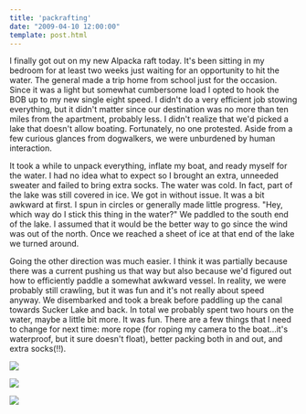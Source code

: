 ```yaml
---
title: 'packrafting'
date: "2009-04-10 12:00:00"
template: post.html
---
```


I finally got out on my new Alpacka raft today. It's been sitting in my bedroom for at least two weeks just waiting for an opportunity to hit the water. The general made a trip home from school just for the occasion. Since it was a light but somewhat cumbersome load I opted to hook the BOB up to my new single eight speed. I didn't do a very efficient job stowing everything, but it didn't matter since our destination was no more than ten miles from the apartment, probably less. I didn't realize that we'd picked a lake that doesn't allow boating. Fortunately, no one protested. Aside from a few curious glances from dogwalkers, we were unburdened by human interaction.

It took a while to unpack everything, inflate my boat, and ready myself for the water. I had no idea what to expect so I brought an extra, unneeded sweater and failed to bring extra socks. The water was cold. In fact, part of the lake was still covered in ice. We got in without issue. It was a bit awkward at first. I spun in circles or generally made little progress. "Hey, which way do I stick this thing in the water?" We paddled to the south end of the lake. I assumed that it would be the better way to go since the wind was out of the north. Once we reached a sheet of ice at that end of the lake we turned around.

Going the other direction was much easier. I think it was partially because there was a current pushing us that way but also because we'd figured out how to efficiently paddle a somewhat awkward vessel. In reality, we were probably still crawling, but it was fun and it's not really about speed anyway. We disembarked and took a break before paddling up the canal towards Sucker Lake and back. In total we probably spent two hours on the water, maybe a little bit more. It was fun. There are a few things that I need to change for next time: more rope (for roping my camera to the boat...it's waterproof, but it sure doesn't float), better packing both in and out, and extra socks(!!).

![](http://slowtheory.openphoto.me.s3.amazonaws.com/custom/200904/00001-157694_600x600.jpg)

![](http://slowtheory.openphoto.me.s3.amazonaws.com/custom/200904/00007-9600b4_600x600.jpg)

![](http://slowtheory.openphoto.me.s3.amazonaws.com/custom/200904/00018-5d7f53_600x600.jpg)